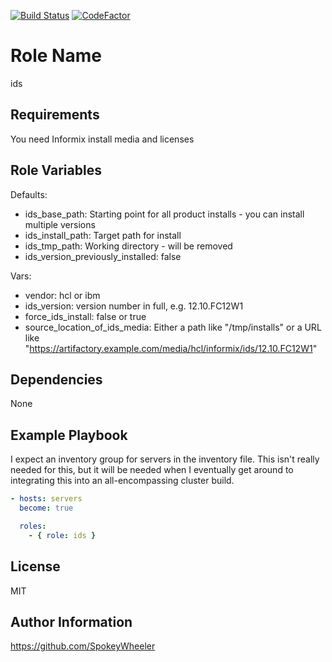 [![Build Status](https://travis-ci.com/SpokeyWheeler/ids.svg?branch=master)](https://travis-ci.com/SpokeyWheeler/ids)
[![CodeFactor](https://www.codefactor.io/repository/github/spokeywheeler/ids/badge)](https://www.codefactor.io/repository/github/spokeywheeler/ids)

Role Name
=========

ids

Requirements
------------

You need Informix install media and licenses

Role Variables
--------------

Defaults:

  * ids_base_path: Starting point for all product installs - you can install multiple versions
  * ids_install_path: Target path for install
  * ids_tmp_path: Working directory - will be removed
  * ids_version_previously_installed: false

Vars:

  * vendor: hcl or ibm
  * ids_version: version number in full, e.g. 12.10.FC12W1
  * force_ids_install: false or true
  * source_location_of_ids_media: Either a path like "/tmp/installs" or a URL like "https://artifactory.example.com/media/hcl/informix/ids/12.10.FC12W1"

Dependencies
------------

None

Example Playbook
----------------

I expect an inventory group for servers in the inventory file. This isn't really needed for this, but it will be needed when I eventually get around to integrating this into an all-encompassing cluster build.

```yaml
- hosts: servers
  become: true

  roles:
    - { role: ids }
```

License
-------

MIT

Author Information
------------------

<https://github.com/SpokeyWheeler>

